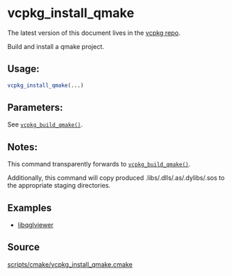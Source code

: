 # vcpkg_install_qmake

The latest version of this document lives in the [vcpkg repo](https://github.com/Microsoft/vcpkg/blob/master/maintainers/vcpkg_install_qmake.md).

Build and install a qmake project.

## Usage:
```cmake
vcpkg_install_qmake(...)
```

## Parameters:
See [`vcpkg_build_qmake()`](vcpkg_build_qmake.md).

## Notes:
This command transparently forwards to [`vcpkg_build_qmake()`](vcpkg_build_qmake.md).

Additionally, this command will copy produced .libs/.dlls/.as/.dylibs/.sos to the appropriate
staging directories.

## Examples

* [libqglviewer](https://github.com/Microsoft/vcpkg/blob/master/ports/libqglviewer/portfile.cmake)

## Source
[scripts/cmake/vcpkg\_install\_qmake.cmake](https://github.com/Microsoft/vcpkg/blob/master/scripts/cmake/vcpkg_install_qmake.cmake)
